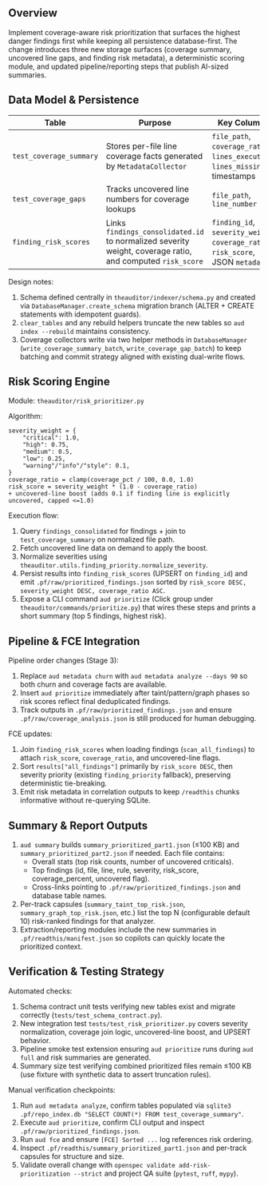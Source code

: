 ## Overview
Implement coverage-aware risk prioritization that surfaces the highest danger findings first while keeping all persistence database-first. The change introduces three new storage surfaces (coverage summary, uncovered line gaps, and finding risk metadata), a deterministic scoring module, and updated pipeline/reporting steps that publish AI-sized summaries.

## Data Model & Persistence

| Table | Purpose | Key Columns |
|-------|---------|-------------|
| `test_coverage_summary` | Stores per-file line coverage facts generated by `MetadataCollector` | `file_path`, `coverage_ratio`, `lines_executed`, `lines_missing`, timestamps |
| `test_coverage_gaps` | Tracks uncovered line numbers for coverage lookups | `file_path`, `line_number` |
| `finding_risk_scores` | Links `findings_consolidated.id` to normalized severity weight, coverage ratio, and computed `risk_score` | `finding_id`, `severity_weight`, `coverage_ratio`, `risk_score`, JSON `metadata` |

Design notes:
1. Schema defined centrally in `theauditor/indexer/schema.py` and created via `DatabaseManager.create_schema` migration branch (ALTER + CREATE statements with idempotent guards).  
2. `clear_tables` and any rebuild helpers truncate the new tables so `aud index --rebuild` maintains consistency.  
3. Coverage collectors write via two helper methods in `DatabaseManager` (`write_coverage_summary_batch`, `write_coverage_gap_batch`) to keep batching and commit strategy aligned with existing dual-write flows.

## Risk Scoring Engine

Module: `theauditor/risk_prioritizer.py`

Algorithm:
```
severity_weight = {
    "critical": 1.0,
    "high": 0.75,
    "medium": 0.5,
    "low": 0.25,
    "warning"/"info"/"style": 0.1,
}
coverage_ratio = clamp(coverage_pct / 100, 0.0, 1.0)
risk_score = severity_weight * (1.0 - coverage_ratio)
+ uncovered-line boost (adds 0.1 if finding line is explicitly uncovered, capped <=1.0)
```

Execution flow:
1. Query `findings_consolidated` for findings + join to `test_coverage_summary` on normalized file path.  
2. Fetch uncovered line data on demand to apply the boost.  
3. Normalize severities using `theauditor.utils.finding_priority.normalize_severity`.  
4. Persist results into `finding_risk_scores` (UPSERT on `finding_id`) and emit `.pf/raw/prioritized_findings.json` sorted by `risk_score DESC, severity_weight DESC, coverage_ratio ASC`.  
5. Expose a CLI command `aud prioritize` (Click group under `theauditor/commands/prioritize.py`) that wires these steps and prints a short summary (top 5 findings, highest risk).

## Pipeline & FCE Integration

Pipeline order changes (Stage 3):
1. Replace `aud metadata churn` with `aud metadata analyze --days 90` so both churn and coverage facts are available.  
2. Insert `aud prioritize` immediately after taint/pattern/graph phases so risk scores reflect final deduplicated findings.  
3. Track outputs in `.pf/raw/prioritized_findings.json` and ensure `.pf/raw/coverage_analysis.json` is still produced for human debugging.

FCE updates:
1. Join `finding_risk_scores` when loading findings (`scan_all_findings`) to attach `risk_score`, `coverage_ratio`, and uncovered-line flags.  
2. Sort `results["all_findings"]` primarily by `risk_score DESC`, then severity priority (existing `finding_priority` fallback), preserving deterministic tie-breaking.  
3. Emit risk metadata in correlation outputs to keep `/readthis` chunks informative without re-querying SQLite.

## Summary & Report Outputs

1. `aud summary` builds `summary_prioritized_part1.json` (≤100 KB) and `summary_prioritized_part2.json` if needed. Each file contains:
   - Overall stats (top risk counts, number of uncovered criticals).  
   - Top findings (id, file, line, rule, severity, risk_score, coverage_percent, uncovered flag).  
   - Cross-links pointing to `.pf/raw/prioritized_findings.json` and database table names.  
2. Per-track capsules (`summary_taint_top_risk.json`, `summary_graph_top_risk.json`, etc.) list the top N (configurable default 10) risk-ranked findings for that analyzer.  
3. Extraction/reporting modules include the new summaries in `.pf/readthis/manifest.json` so copilots can quickly locate the prioritized context.

## Verification & Testing Strategy

Automated checks:
1. Schema contract unit tests verifying new tables exist and migrate correctly (`tests/test_schema_contract.py`).  
2. New integration test `tests/test_risk_prioritizer.py` covers severity normalization, coverage join logic, uncovered-line boost, and UPSERT behavior.  
3. Pipeline smoke test extension ensuring `aud prioritize` runs during `aud full` and risk summaries are generated.  
4. Summary size test verifying combined prioritized files remain ≤100 KB (use fixture with synthetic data to assert truncation rules).

Manual verification checkpoints:
1. Run `aud metadata analyze`, confirm tables populated via `sqlite3 .pf/repo_index.db "SELECT COUNT(*) FROM test_coverage_summary"`.  
2. Execute `aud prioritize`, confirm CLI output and inspect `.pf/raw/prioritized_findings.json`.  
3. Run `aud fce` and ensure `[FCE] Sorted ...` log references risk ordering.  
4. Inspect `.pf/readthis/summary_prioritized_part1.json` and per-track capsules for structure and size.  
5. Validate overall change with `openspec validate add-risk-prioritization --strict` and project QA suite (`pytest`, `ruff`, `mypy`).
